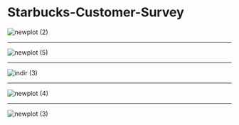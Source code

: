 # Starbucks-Customer-Survey
![newplot (2)](https://user-images.githubusercontent.com/97463861/211082155-b82dd49a-2086-4ca3-be6f-8edc9dd1de24.png)

<hr>

![newplot (5)](https://user-images.githubusercontent.com/97463861/211082161-0c6ea3b1-359a-4352-be89-e29b6c20990b.png)

<hr>

![indir (3)](https://user-images.githubusercontent.com/97463861/211082163-06e6ff97-fbb9-4a13-a348-72d806866ad3.png)

<hr>

![newplot (4)](https://user-images.githubusercontent.com/97463861/211082165-c8142c00-5796-48a1-8a89-7a8066f8885e.png)

<hr>

![newplot (3)](https://user-images.githubusercontent.com/97463861/211082168-90ccbcff-1e7b-4207-8d6f-8360518bf754.png)
